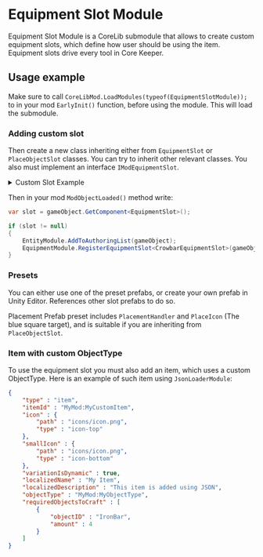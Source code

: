 # Equipment Slot Module
Equipment Slot Module is a CoreLib submodule that allows to create custom equipment slots, which define how user should be using the item. Equipment slots drive every tool in Core Keeper.

## Usage example
Make sure to call `CoreLibMod.LoadModules(typeof(EquipmentSlotModule));` to in your mod `EarlyInit()` function, before using the module. This will load the submodule.

### Adding custom slot
Then create a new class inheriting either from `EquipmentSlot` or `PlaceObjectSlot` classes. You can try to inherit other relevant classes. You also must implement an interface `IModEquipmentSlot`.

<details><summary>Custom Slot Example</summary>

```csharp
public class MyCustomSlot : PlaceObjectSlot, IModEquipmentSlot
{
    public const string MyObjectType = "MyMod:MyObjectType";

    public override EquipmentSlotType slotType => EquipmentSlotModule.GetEquipmentSlotType<MyCustomSlot>();

    public override void OnEquip(PlayerController player)
    {
        base.OnEquip(player);

		// this method is executed when player start using the tool
    }

    public override void PlaceItem() {	}

    public override void HandleInput(
        bool interactPressed,
        bool interactReleased,
        bool secondInteractPressed,
        bool secondInteractReleased,
        bool interactIsHeldDown,
        bool secondInteractIsHeldDown)
    {
        // this method is executed when player presses one of the interact button. Check for them and do your thing.
    }

    public ObjectType GetSlotObjectType()
    {
		// return ObjectType that this should should be used for
        return CustomEntityModule.GetObjectType(MyObjectType);
    }

    public void UpdateSlotVisuals(PlayerController controller)
    {
        ObjectDataCD objectDataCd = controller.GetHeldObject();
        ObjectInfo objectInfo = PugDatabase.GetObjectInfo(objectDataCd.objectID, objectDataCd.variation);

        ContainedObjectsBuffer objectsBuffer = AsBuffer(objectDataCd);

        controller.InvokeVoid("ActivateCarryableItemSpriteAndSkin", new object[]
        {
            controller.carryablePlaceItemSprite,
            controller.carryablePlaceItemPugSprite,
            controller.carryableSwingItemSkinSkin,
            objectInfo,
            objectsBuffer
        });

        controller.carryablePlaceItemSprite.sprite = objectInfo.smallIcon;
        controller.carryablePlaceItemColorReplacer.UpdateColorReplacerFromObjectData(objectsBuffer);
    }
}
```
For more examples you can look at my recent `Bucket Mod`

</details>

Then in your mod `ModObjectLoaded()` method write:

```csharp
var slot = gameObject.GetComponent<EquipmentSlot>();

if (slot != null)
{
    EntityModule.AddToAuthoringList(gameObject);
    EquipmentModule.RegisterEquipmentSlot<CrowbarEquipmentSlot>(gameObject);
}
```

### Presets
You can either use one of the preset prefabs, or create your own prefab in Unity Editor. References other slot prefabs to do so.

Placement Prefab preset includes `PlacementHandler` and `PlaceIcon` (The blue square target), and is suitable if you are inheriting from `PlaceObjectSlot`.

### Item with custom ObjectType
To use the equipment slot you must also add an item, which uses a custom ObjectType. Here is an example of such item using `JsonLoaderModule`:

```json
{
	"type" : "item",
	"itemId" : "MyMod:MyCustomItem",
	"icon" : {
		"path" : "icons/icon.png",
		"type" : "icon-top"
	},
	"smallIcon" : {
		"path" : "icons/icon.png",
		"type" : "icon-bottom"
	},
	"variationIsDynamic" : true,
	"localizedName" : "My Item",
	"localizedDescription" : "This item is added using JSON",
	"objectType" : "MyMod:MyObjectType",
	"requiredObjectsToCraft" : [
		{
			"objectID" : "IronBar",
			"amount" : 4
		}
	]
}
```
